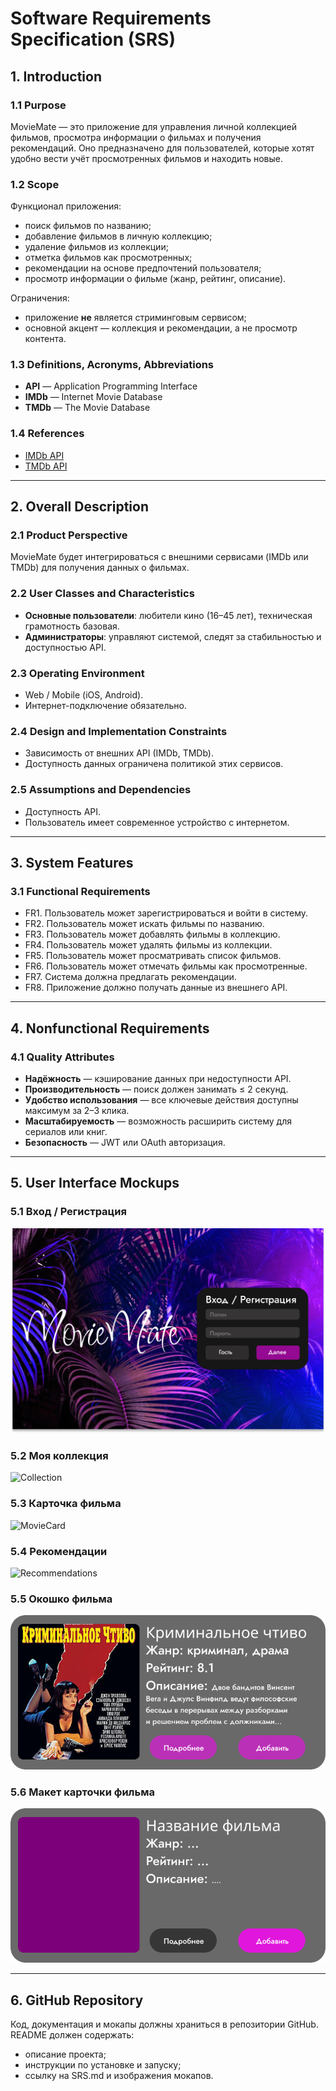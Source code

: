 # Software Requirements Specification (SRS)

## 1. Introduction

### 1.1 Purpose
MovieMate — это приложение для управления личной коллекцией фильмов, просмотра информации о фильмах и получения рекомендаций. Оно предназначено для пользователей, которые хотят удобно вести учёт просмотренных фильмов и находить новые.

### 1.2 Scope
Функционал приложения:
- поиск фильмов по названию;
- добавление фильмов в личную коллекцию;
- удаление фильмов из коллекции;
- отметка фильмов как просмотренных;
- рекомендации на основе предпочтений пользователя;
- просмотр информации о фильме (жанр, рейтинг, описание).

Ограничения:
- приложение **не** является стриминговым сервисом;
- основной акцент — коллекция и рекомендации, а не просмотр контента.

### 1.3 Definitions, Acronyms, Abbreviations
- **API** — Application Programming Interface  
- **IMDb** — Internet Movie Database  
- **TMDb** — The Movie Database  

### 1.4 References
- [IMDb API](https://developer.imdb.com/)  
- [TMDb API](https://developer.themoviedb.org/)  

---

## 2. Overall Description

### 2.1 Product Perspective
MovieMate будет интегрироваться с внешними сервисами (IMDb или TMDb) для получения данных о фильмах.  

### 2.2 User Classes and Characteristics
- **Основные пользователи**: любители кино (16–45 лет), техническая грамотность базовая.  
- **Администраторы**: управляют системой, следят за стабильностью и доступностью API.  

### 2.3 Operating Environment
- Web / Mobile (iOS, Android).  
- Интернет-подключение обязательно.  

### 2.4 Design and Implementation Constraints
- Зависимость от внешних API (IMDb, TMDb).  
- Доступность данных ограничена политикой этих сервисов.  

### 2.5 Assumptions and Dependencies
- Доступность API.  
- Пользователь имеет современное устройство с интернетом.  

---

## 3. System Features

### 3.1 Functional Requirements
- FR1. Пользователь может зарегистрироваться и войти в систему.  
- FR2. Пользователь может искать фильмы по названию.  
- FR3. Пользователь может добавлять фильмы в коллекцию.  
- FR4. Пользователь может удалять фильмы из коллекции.  
- FR5. Пользователь может просматривать список фильмов.  
- FR6. Пользователь может отмечать фильмы как просмотренные.  
- FR7. Система должна предлагать рекомендации.  
- FR8. Приложение должно получать данные из внешнего API.  

---

## 4. Nonfunctional Requirements

### 4.1 Quality Attributes
- **Надёжность** — кэширование данных при недоступности API.  
- **Производительность** — поиск должен занимать ≤ 2 секунд.  
- **Удобство использования** — все ключевые действия доступны максимум за 2–3 клика.  
- **Масштабируемость** — возможность расширить систему для сериалов или книг.  
- **Безопасность** — JWT или OAuth авторизация.  

---

## 5. User Interface Mockups

### 5.1 Вход / Регистрация
![Login](mockups/Group16.png)

### 5.2 Моя коллекция
![Collection](mockups/Group23.png)

### 5.3 Карточка фильма
![MovieCard](mockups/Group24.png)

### 5.4 Рекомендации
![Recommendations](mockups/Group25.png)

### 5.5 Окошко фильма
![MovieWindow](mockups/Group10.png)

### 5.6 Макет карточки фильма
![MovieCardTemplate](mockups/Group14.png)

---

## 6. GitHub Repository

Код, документация и мокапы должны храниться в репозитории GitHub.  
README должен содержать:  
- описание проекта;  
- инструкции по установке и запуску;  
- ссылку на SRS.md и изображения мокапов.  

